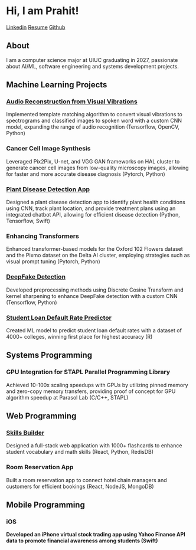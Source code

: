 <h1>Hi, I am Prahit! </h1>

<a href="https://www.linkedin.com/in/prahityaugand/"> Linkedin</a>
<a href="https://github.com/prahity/Portfolio/blob/main/PrahitResume.pdf"> Resume</a>
<a href="https://github.com/prahity"> Github</a>

<h2> About</h2>
<p>I am a computer science major at UIUC graduating in 2027, passionate about AI/ML, software engineering and systems development projects. </p>

<h2>Machine Learning Projects</h2>

<h3><a href ="https://github.com/prahity/Portfolio/blob/main/DigitalSemaphoreResearchPaper.pdf"> Audio Reconstruction from Visual Vibrations  </a></h3>
<p> Implemented template matching algorithm to convert visual vibrations to spectrograms and classified images to spoken word with a custom CNN model, expanding the range of audio recognition (Tensorflow, OpenCV, Python)</p>

<h3> Cancer Cell Image Synthesis</h3>
<p>Leveraged Pix2Pix, U-net, and VGG GAN frameworks on HAL cluster to generate cancer cell images from low-quality microscopy images, allowing for faster and more accurate disease diagnosis (Pytorch, Python)</p>

<h3><a href ="https://devpost.com/software/tensor-crop-tracker-tct-ai"> Plant Disease Detection App</a></h3>
<p>Designed a plant disease detection app to identify plant health conditions using CNN, track plant location, and provide treatment plans using an integrated chatbot API, allowing for efficient disease detection (Python, Tensorflow, Swift)</p>

<h3>Enhancing Transformers</h3>
<p>Enhanced transformer-based models for the Oxford 102 Flowers dataset and the Pixmo dataset on the Delta AI cluster, employing strategies such as visual prompt tuning (Pytorch, Python)<p>
  
<h3> <a href = "https://github.com/prahity/Portfolio/blob/main/DeepFakeDetectionResearchPaper.pdf">DeepFake Detection</a></h3>
<p>Developed preprocessing methods using Discrete Cosine Transform and kernel sharpening to enhance DeepFake detection with a custom CNN (Tensorflow, Python)</p>

<h3> <a href = "https://www.datascience4everyone.org/post/after-the-ap-data-science-champions-announced"> Student Loan Default Rate Predictor</a></h3>
<p> Created ML model to predict student loan default rates with a dataset of 4000+ colleges, winning first place for highest accuracy (R)</p>


<h2>Systems Programming </h2>

<h3>GPU Integration for STAPL Parallel Programming Library</h3>
<p>Achieved 10-100x scaling speedups with GPUs by utilizing pinned memory and zero-copy memory transfers, providing proof of concept for GPU algorithm speedup at Parasol Lab (C/C++, STAPL)


<h2>Web Programming</h2>

<h3> <a href = "https://github.com/prahity/VocabularyBuilder">Skills Builder </a> </h3>
<p> Designed a full-stack web application with 1000+ flashcards to enhance student vocabulary and math skills (React, Python, RedisDB)</p>

<h3>Room Reservation App </h3>
<p>Built a room reservation app to connect hotel chain managers and customers for efficient bookings (React, NodeJS, MongoDB) </p>


<h2>Mobile Programming</h2> 

<h3>iOS</h3> 
<b>Developed an iPhone virtual stock trading app using Yahoo Finance API data to promote financial awareness among students (Swift) </p>

